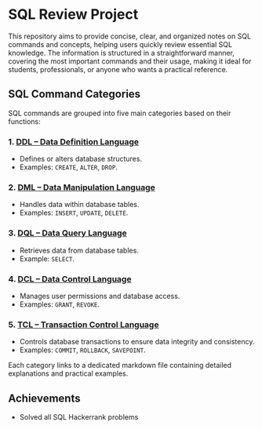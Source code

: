 # SQL Review Project

This repository aims to provide concise, clear, and organized notes on SQL commands and concepts, helping users quickly review essential SQL knowledge. The information is structured in a straightforward manner, covering the most important commands and their usage, making it ideal for students, professionals, or anyone who wants a practical reference.

## SQL Command Categories

SQL commands are grouped into five main categories based on their functions:

### 1. [DDL – Data Definition Language](./ddl.md)
- Defines or alters database structures.
- Examples: `CREATE`, `ALTER`, `DROP`.

### 2. [DML – Data Manipulation Language](./dml.md)
- Handles data within database tables.
- Examples: `INSERT`, `UPDATE`, `DELETE`.

### 3. [DQL – Data Query Language](./dql.md)
- Retrieves data from database tables.
- Example: `SELECT`.

### 4. [DCL – Data Control Language](./dcl.md)
- Manages user permissions and database access.
- Examples: `GRANT`, `REVOKE`.

### 5. [TCL – Transaction Control Language](./tcl.md)
- Controls database transactions to ensure data integrity and consistency.
- Examples: `COMMIT`, `ROLLBACK`, `SAVEPOINT`.

Each category links to a dedicated markdown file containing detailed explanations and practical examples.

## Achievements

- Solved all SQL Hackerrank problems

